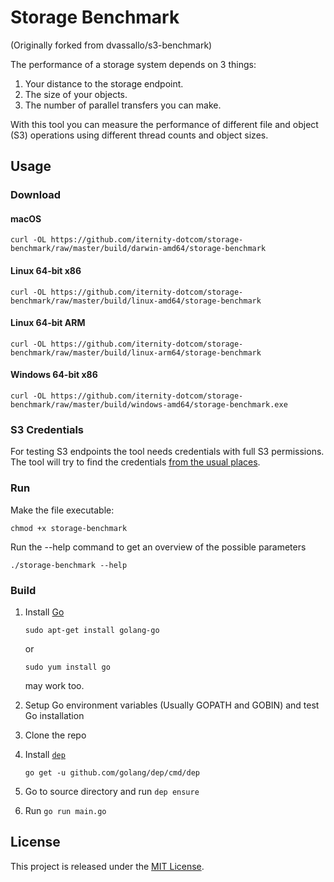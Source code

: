 # Storage Benchmark

(Originally forked from dvassallo/s3-benchmark)

The performance of a storage system depends on 3 things:
1. Your distance to the storage endpoint.
2. The size of your objects.
3. The number of parallel transfers you can make.

With this tool you can measure the performance of different file and object (S3) operations using different thread counts and object sizes.

## Usage

### Download

#### macOS
```
curl -OL https://github.com/iternity-dotcom/storage-benchmark/raw/master/build/darwin-amd64/storage-benchmark
```

#### Linux 64-bit x86

```
curl -OL https://github.com/iternity-dotcom/storage-benchmark/raw/master/build/linux-amd64/storage-benchmark
```

#### Linux 64-bit ARM

```
curl -OL https://github.com/iternity-dotcom/storage-benchmark/raw/master/build/linux-arm64/storage-benchmark
```

#### Windows 64-bit x86

```
curl -OL https://github.com/iternity-dotcom/storage-benchmark/raw/master/build/windows-amd64/storage-benchmark.exe
```

### S3 Credentials

For testing S3 endpoints the tool needs credentials with full S3 permissions. The tool will try to find the credentials [from the usual places](https://aws.amazon.com/blogs/security/a-new-and-standardized-way-to-manage-credentials-in-the-aws-sdks/).

### Run

Make the file executable:

```
chmod +x storage-benchmark
```

Run the --help command to get an overview of the possible parameters
```
./storage-benchmark --help
```

### Build

1. Install [Go](https://golang.org/)
    ```
    sudo apt-get install golang-go
    ```
    or
    ```
    sudo yum install go
    ```
    may work too. 
    
2. Setup Go environment variables (Usually GOPATH and GOBIN) and test Go installation 
3. Clone the repo
4. Install [```dep```](https://golang.github.io/dep/) 
	```
	go get -u github.com/golang/dep/cmd/dep
	```
5. Go to source directory and run ```dep ensure```
6. Run ```go run main.go```

## License

This project is released under the [MIT License](LICENSE).
